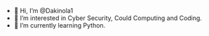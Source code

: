 - 👋 Hi, I’m @Dakinola1
- 👀 I’m interested in Cyber Security, Could Computing and Coding.
- 🌱 I’m currently learning Python.
